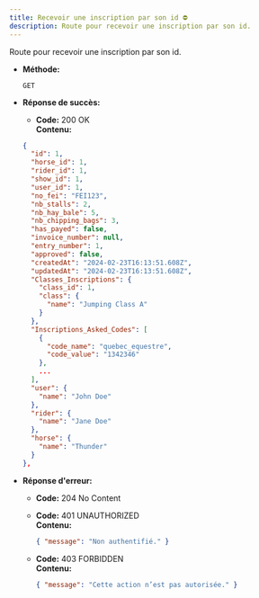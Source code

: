 ```yaml
---
title: Recevoir une inscription par son id ⛔
description: Route pour recevoir une inscription par son id.
---
```


Route pour recevoir une inscription par son id.

- **Méthode:**

  `GET`

- **Réponse de succès:**
  - **Code:** 200 OK <br>
  **Contenu:** <br>
  ```json
  {
    "id": 1,
    "horse_id": 1,
    "rider_id": 1,
    "show_id": 1,
    "user_id": 1,
    "no_fei": "FEI123",
    "nb_stalls": 2,
    "nb_hay_bale": 5,
    "nb_chipping_bags": 3,
    "has_payed": false,
    "invoice_number": null,
    "entry_number": 1,
    "approved": false,
    "createdAt": "2024-02-23T16:13:51.608Z",
    "updatedAt": "2024-02-23T16:13:51.608Z",
    "Classes_Inscriptions": {
      "class_id": 1,
      "class": {
        "name": "Jumping Class A"
      }
    },
    "Inscriptions_Asked_Codes": [
      {
        "code_name": "quebec_equestre",
        "code_value": "1342346"
      },
      ...
    ],
    "user": {
      "name": "John Doe"
    },
    "rider": {
      "name": "Jane Doe"
    },
    "horse": {
      "name": "Thunder"
    }
  },
  ```

- **Réponse d'erreur:**

  - **Code:** 204 No Content<br />

  - **Code:** 401 UNAUTHORIZED <br />
    **Contenu:** 
    ```json
    { "message": "Non authentifié." }
    ```

  - **Code:** 403 FORBIDDEN <br />
    **Contenu:** 
    ```json
    { "message": "Cette action n’est pas autorisée." }
    ```